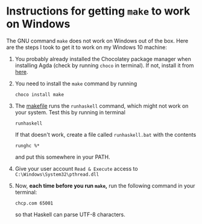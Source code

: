 # Instructions for getting `make` to work on Windows

The GNU command `make` does not work on Windows out of the box. Here are the steps I took to get it to work on my Windows 10 machine:

1.  You probably already installed the Chocolatey package manager when installing Agda (check by running `choco` in terminal). If not, install it from [here](https://chocolatey.org/install).

2.  You need to install the `make` command by running
    ```
    choco install make
    ```

3.  The [makefile](GNUmakefile) runs the `runhaskell` command, which might not work on your system. Test this by running in terminal
    ```
    runhaskell
    ```
    If that doesn't work, create a file called `runhaskell.bat` with the contents
    ```
    runghc %*
    ```
    and put this somewhere in your PATH.

4.  Give your user account `Read & Execute` access to `C:\Windows\System32\pthread.dll`

5.  Now, **each time before you run `make`,** run the following command in your terminal:
    ```
    chcp.com 65001
    ```
    so that Haskell can parse UTF-8 characters.
